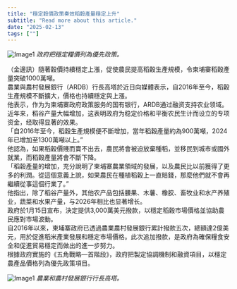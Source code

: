 ```yaml
---
title: "穩定穀價政策奏效稻穀產量穩定上升"
subtitle: "Read more about this article."
date: "2025-02-13"
tags: [""]
---
```


![Image1](/thumbnails/Stablizing-Price-Rice.jpg "Meeting")
*政府把穩定糧價列為優先政策。*

（金邊訊）隨著穀價持續穩定上漲，促使農民提高稻穀生產規模，令柬埔寨稻穀產量突破1000萬噸。
<br/>
農業與農村發展銀行（ARDB）行長高塔於近日向媒體表示，自2016年至今，稻穀生產​​規模不斷擴大，價格也持續穩定與上漲。
<br/>
他表示，作为为柬埔寨政府政策服务的国有银行，ARDB通过融资支持农业领域。近年来，稻谷产量大幅增加，这表明政府为稳定价格和平衡农民生计而设立的专项资金，经取得显著的效果。
<br/>
「自2016年至今，稻穀生產​​規模便不斷增加，當年稻穀產量約為900萬噸，2024年已增加至1300萬噸以上。”
<br/>
他認為，如果稻穀價賤而賣不出去，農民將會被迫放棄種稻，並移民到城市或國外就業，而稻穀產量將會不斷下降。
<br/>
「稻穀產量的增加，充分說明了柬埔寨農業領域的發展，以及農民比以前獲得了更多的利潤。從這個意義上說，如果農民在種植稻穀上一直賠錢，那麼他們就不會再繼續從事這個行業了。”
<br/>
他指出，除了稻谷产量外，其他农产品包括腰果、木薯、橡胶、畜牧业和水产养殖业，蔬菜和水果产量，与2026年相比也显著增长。
<br/>
政府於1月15日宣布，決定提供3,000萬美元撥款，以穩定稻穀市場價格並協助農民應對市場波動。
<br/>
自2016年以來，柬埔寨政府已透過農業農村發展銀行累計撥款五次，總額達2億美元，用於促進稻米產業發展和穩定市場價格。此次追加撥款，是政府為確保糧食安全和促進貿易穩定而做出的進一步努力。
<br/>
根據政府實施的《五角戰略—首階段》，政府把製定協調機制和融資項目，以穩定農產品價格列為優先政策項目。

![Image1](/images/Stablizing-Price-Rice/img1.jpg "Meeting")
*農業和農村發展銀行行長高塔。*